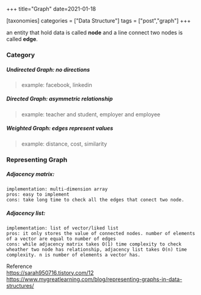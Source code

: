 +++
title="Graph"
date=2021-01-18

[taxonomies]
categories = ["Data Structure"]
tags = ["post","graph"]
+++


an entity that hold data is called **node** and a line connect two nodes is called **edge**.  
### Category

##### Undirected Graph: no directions  
> example: facebook, linkedin  

##### Directed Graph: asymmetric relationship  
> example: teacher and student, employer and employee  

##### Weighted Graph: edges represent values  
> example: distance, cost, similarity  

### Representing Graph
##### Adjacency matrix:  
    implementation: multi-dimension array
    pros: easy to implement
    cons: take long time to check all the edges that conect two node.
##### Adjacency list:  
    implementation: list of vector/liked list 
    pros: it only stores the value of connected nodes. number of elements of a vector are equal to number of edges
    cons: while adjacency matrix takes O(1) time complexity to check wheather two node has relationship, adjacency list takes O(n) time complexity. n is number of elements a vector has.





Reference  
https://sarah950716.tistory.com/12  
https://www.mygreatlearning.com/blog/representing-graphs-in-data-structures/
